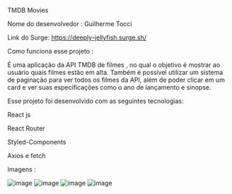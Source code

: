 TMDB Movies

Nome do desenvolvedor :
Guilherme Tocci

Link do Surge: https://deeply-jellyfish.surge.sh/

Como funciona esse projeto :

É uma aplicação da API TMDB de filmes , no qual o objetivo é mostrar ao usuário quais filmes estão em alta.
Também é possível utilizar um sistema de paginação para ver todos os filmes da API, além de poder clicar em um card e ver suas especificações
como o ano de lançamento e sinopse.

Esse projeto foi desenvolvido com as seguintes tecnologias:

React js

React Router

Styled-Components

Axios e fetch

Imagens :

![image](https://user-images.githubusercontent.com/104547759/198753908-65f023cb-6b18-4ba5-b0f8-8615fb5ebd0c.png)
![image](https://user-images.githubusercontent.com/104547759/198753921-eec8b808-f19a-4cb7-8b49-fc4cbdff2531.png)
![image](https://user-images.githubusercontent.com/104547759/198753935-c67d30af-b06b-46c1-aace-1b31c3bf119f.png)
![image](https://user-images.githubusercontent.com/104547759/198753955-7b3ea972-1ea5-427e-8662-0ef7bbb21a7b.png)


